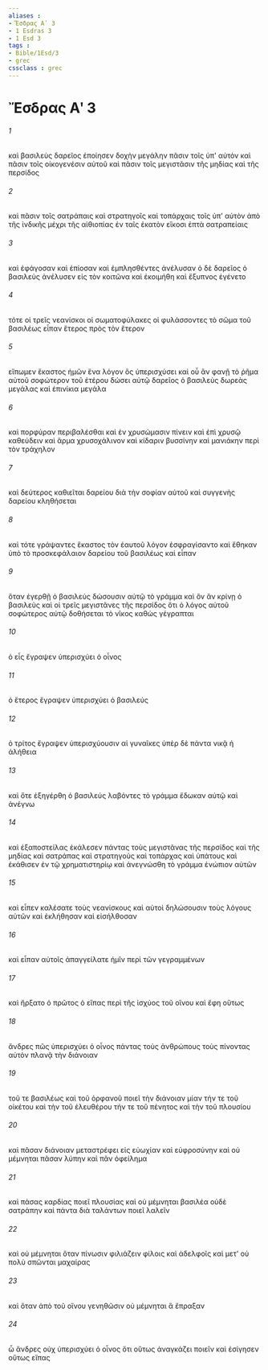 ```yaml
---
aliases : 
- Ἔσδρας Αʹ 3
- 1 Esdras 3
- 1 Esd 3
tags : 
- Bible/1Esd/3
- grec
cssclass : grec
---
```


# Ἔσδρας Αʹ 3

###### 1
καὶ βασιλεὺς δαρεῖος ἐποίησεν δοχὴν μεγάλην πᾶσιν τοῖς ὑπ' αὐτὸν καὶ πᾶσιν τοῖς οἰκογενέσιν αὐτοῦ καὶ πᾶσιν τοῖς μεγιστᾶσιν τῆς μηδίας καὶ τῆς περσίδος
###### 2
καὶ πᾶσιν τοῖς σατράπαις καὶ στρατηγοῖς καὶ τοπάρχαις τοῖς ὑπ' αὐτὸν ἀπὸ τῆς ἰνδικῆς μέχρι τῆς αἰθιοπίας ἐν ταῖς ἑκατὸν εἴκοσι ἑπτὰ σατραπείαις
###### 3
καὶ ἐφάγοσαν καὶ ἐπίοσαν καὶ ἐμπλησθέντες ἀνέλυσαν ὁ δὲ δαρεῖος ὁ βασιλεὺς ἀνέλυσεν εἰς τὸν κοιτῶνα καὶ ἐκοιμήθη καὶ ἔξυπνος ἐγένετο
###### 4
τότε οἱ τρεῖς νεανίσκοι οἱ σωματοφύλακες οἱ φυλάσσοντες τὸ σῶμα τοῦ βασιλέως εἶπαν ἕτερος πρὸς τὸν ἕτερον
###### 5
εἴπωμεν ἕκαστος ἡμῶν ἕνα λόγον ὃς ὑπερισχύσει καὶ οὗ ἂν φανῇ τὸ ῥῆμα αὐτοῦ σοφώτερον τοῦ ἑτέρου δώσει αὐτῷ δαρεῖος ὁ βασιλεὺς δωρεὰς μεγάλας καὶ ἐπινίκια μεγάλα
###### 6
καὶ πορφύραν περιβαλέσθαι καὶ ἐν χρυσώμασιν πίνειν καὶ ἐπὶ χρυσῷ καθεύδειν καὶ ἅρμα χρυσοχάλινον καὶ κίδαριν βυσσίνην καὶ μανιάκην περὶ τὸν τράχηλον
###### 7
καὶ δεύτερος καθιεῖται δαρείου διὰ τὴν σοφίαν αὐτοῦ καὶ συγγενὴς δαρείου κληθήσεται
###### 8
καὶ τότε γράψαντες ἕκαστος τὸν ἑαυτοῦ λόγον ἐσφραγίσαντο καὶ ἔθηκαν ὑπὸ τὸ προσκεφάλαιον δαρείου τοῦ βασιλέως καὶ εἶπαν
###### 9
ὅταν ἐγερθῇ ὁ βασιλεύς δώσουσιν αὐτῷ τὸ γράμμα καὶ ὃν ἂν κρίνῃ ὁ βασιλεὺς καὶ οἱ τρεῖς μεγιστᾶνες τῆς περσίδος ὅτι ὁ λόγος αὐτοῦ σοφώτερος αὐτῷ δοθήσεται τὸ νῖκος καθὼς γέγραπται
###### 10
ὁ εἷς ἔγραψεν ὑπερισχύει ὁ οἶνος
###### 11
ὁ ἕτερος ἔγραψεν ὑπερισχύει ὁ βασιλεύς
###### 12
ὁ τρίτος ἔγραψεν ὑπερισχύουσιν αἱ γυναῖκες ὑπὲρ δὲ πάντα νικᾷ ἡ ἀλήθεια
###### 13
καὶ ὅτε ἐξηγέρθη ὁ βασιλεύς λαβόντες τὸ γράμμα ἔδωκαν αὐτῷ καὶ ἀνέγνω
###### 14
καὶ ἐξαποστείλας ἐκάλεσεν πάντας τοὺς μεγιστᾶνας τῆς περσίδος καὶ τῆς μηδίας καὶ σατράπας καὶ στρατηγοὺς καὶ τοπάρχας καὶ ὑπάτους καὶ ἐκάθισεν ἐν τῷ χρηματιστηρίῳ καὶ ἀνεγνώσθη τὸ γράμμα ἐνώπιον αὐτῶν
###### 15
καὶ εἶπεν καλέσατε τοὺς νεανίσκους καὶ αὐτοὶ δηλώσουσιν τοὺς λόγους αὐτῶν καὶ ἐκλήθησαν καὶ εἰσήλθοσαν
###### 16
καὶ εἶπαν αὐτοῖς ἀπαγγείλατε ἡμῖν περὶ τῶν γεγραμμένων
###### 17
καὶ ἤρξατο ὁ πρῶτος ὁ εἴπας περὶ τῆς ἰσχύος τοῦ οἴνου καὶ ἔφη οὕτως
###### 18
ἄνδρες πῶς ὑπερισχύει ὁ οἶνος πάντας τοὺς ἀνθρώπους τοὺς πίνοντας αὐτὸν πλανᾷ τὴν διάνοιαν
###### 19
τοῦ τε βασιλέως καὶ τοῦ ὀρφανοῦ ποιεῖ τὴν διάνοιαν μίαν τήν τε τοῦ οἰκέτου καὶ τὴν τοῦ ἐλευθέρου τήν τε τοῦ πένητος καὶ τὴν τοῦ πλουσίου
###### 20
καὶ πᾶσαν διάνοιαν μεταστρέφει εἰς εὐωχίαν καὶ εὐφροσύνην καὶ οὐ μέμνηται πᾶσαν λύπην καὶ πᾶν ὀφείλημα
###### 21
καὶ πάσας καρδίας ποιεῖ πλουσίας καὶ οὐ μέμνηται βασιλέα οὐδὲ σατράπην καὶ πάντα διὰ ταλάντων ποιεῖ λαλεῖν
###### 22
καὶ οὐ μέμνηται ὅταν πίνωσιν φιλιάζειν φίλοις καὶ ἀδελφοῖς καὶ μετ' οὐ πολὺ σπῶνται μαχαίρας
###### 23
καὶ ὅταν ἀπὸ τοῦ οἴνου γενηθῶσιν οὐ μέμνηται ἃ ἔπραξαν
###### 24
ὦ ἄνδρες οὐχ ὑπερισχύει ὁ οἶνος ὅτι οὕτως ἀναγκάζει ποιεῖν καὶ ἐσίγησεν οὕτως εἴπας
